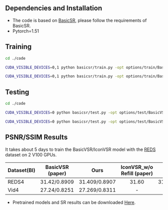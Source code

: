 ##  Dependencies and Installation
- The code is based on [BasicSR](https://github.com/xinntao/BasicSR), please follow the requirements of BasicSR.
- Pytorch=1.51

##  Training
```bash
cd ./code

CUDA_VISIBLE_DEVICES=0,1 python basicsr/train.py -opt options/train/BasicVSR/train_BasicVSR.yml

CUDA_VISIBLE_DEVICES=0,1 python basicsr/train.py -opt options/train/BasicVSR/train_IconVSR.yml
```
## Testing
```bash
cd ./code

CUDA_VISIBLE_DEVICES=0 python basicsr/test.py -opt options/test/BasicVSR/test_BasicVSR_REDS.yml

CUDA_VISIBLE_DEVICES=0 python basicsr/test.py -opt options/test/BasicVSR/test_BasicVSR_Vid4.yml
```

## PSNR/SSIM Results
It takes about 5 days to train the BasicVSR/IconVSR model with the [REDS](https://seungjunnah.github.io/Datasets/reds) dataset on 2 V100 GPUs.

| Dataset(BI) | BasicVSR (paper) | Ours |IconVSR_w/o Refill (paper) | Ours |
| :----- | :-----: | :-----: | :-----: | :-----: | 
| REDS4 | 31.42/0.8909 | 31.409/0.8907| 31.60 | 31.6026 |
| Vid4 | 27.24/0.8251 |27.269/0.8311| - | - |

- Pretrained models and SR results can be downloaded [Here](https://drive.google.com/file/d/1zE_EJ9S67GSL_FcaaeOZTfZdHyofoZzY/view?usp=sharing).
